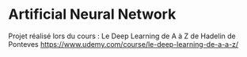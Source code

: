 # Artificial Neural Network
Projet réalisé lors du cours : Le Deep Learning de A à Z de Hadelin de Ponteves
https://www.udemy.com/course/le-deep-learning-de-a-a-z/
